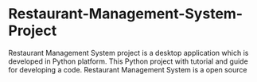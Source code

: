 # Restaurant-Management-System-Project
Restaurant Management System project is a desktop application which is developed in Python platform. This Python project with tutorial and guide for developing a code. Restaurant Management System is a open source 
